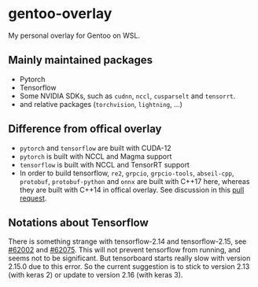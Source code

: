 gentoo-overlay
==============

My personal overlay for Gentoo on WSL.

Mainly maintained packages
--------------------------

- Pytorch
- Tensorflow
- Some NVIDIA SDKs, such as `cudnn`, `nccl`, `cusparselt` and `tensorrt`.
- and relative packages (`torchvision`, `lightning`, ...)

Difference from offical overlay
-------------------------------

- `pytorch` and `tensorflow` are built with CUDA-12
- `pytorch` is built with NCCL and Magma support
- `tensorflow` is built with NCCL and TensorRT support
- In order to build tensorflow, `re2`, `grpcio`, `grpcio-tools`, `abseil-cpp`, `protobuf`, `protobuf-python` and `onnx` are built with C++17 here, whereas they are built with C++14 in offical overlay. See discussion in this [pull request](https://github.com/gentoo/gentoo/pull/32281).

Notations about Tensorflow
--------------------------

There is something strange with tensorflow-2.14 and tensorflow-2.15, see [#62002](https://github.com/tensorflow/tensorflow/issues/62002) and [#62075](https://github.com/tensorflow/tensorflow/issues/62075). This will not prevent tensorflow from running, and seems not to be significant. But tensorboard starts really slow with version 2.15.0 due to this error. So the current suggestion is to stick to version 2.13 (with keras 2) or update to version 2.16 (with keras 3).
